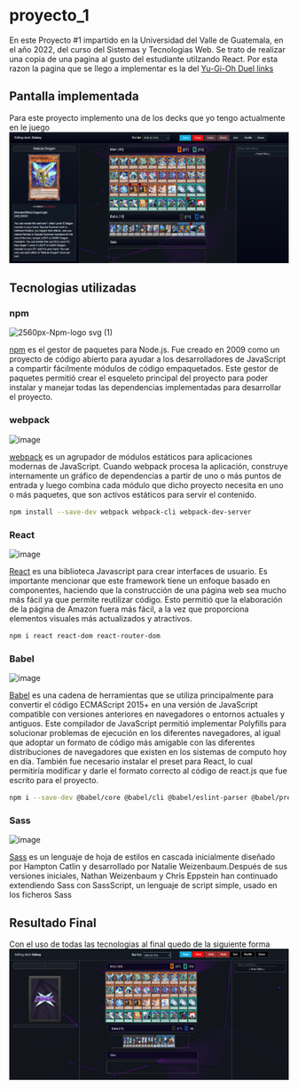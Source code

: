 # proyecto_1
En este Proyecto #1 impartido en la Universidad del Valle de Guatemala, en el año 2022, del curso del Sistemas y Tecnologias Web. Se trato de realizar una copia de una pagina al gusto del estudiante utilzando React. Por esta razon la pagina que se llego a implementar es la del [Yu-Gi-Oh Duel links](https://duelingnexus.com/home)

## Pantalla implementada
Para este proyecto implemento una de los decks que yo tengo actualmente en le juego
![image](./src/assets/copy.png)

## Tecnologias utilizadas

### npm
![2560px-Npm-logo svg (1)](https://user-images.githubusercontent.com/63658079/165651215-f3b867df-5a52-4094-8b1d-432f5278b722.png)

[npm](https://www.npmjs.com/) es el gestor de paquetes para Node.js. Fue creado en 2009 como un proyecto de código abierto para ayudar a los desarrolladores de JavaScript a compartir fácilmente módulos de código empaquetados. Este gestor de paquetes permitió crear el esqueleto principal del proyecto para poder instalar y manejar todas las dependencias implementadas para desarrollar el proyecto.

### webpack

![image](https://user-images.githubusercontent.com/63658079/165625412-34f8bb29-e334-4a41-b23e-0b648b4eacf7.png)

[webpack](https://webpack.js.org/) es un agrupador de módulos estáticos para aplicaciones modernas de JavaScript. Cuando webpack procesa la aplicación, construye internamente un gráfico de dependencias a partir de uno o más puntos de entrada y luego combina cada módulo que dicho proyecto necesita en uno o más paquetes, que son activos estáticos para servir el contenido.

```bash
npm install --save-dev webpack webpack-cli webpack-dev-server
```

### React
![image](https://user-images.githubusercontent.com/63658079/165626853-93ec4bf6-2180-4359-954e-2bd43e526bd4.png)

[React](https://es.reactjs.org/) es una biblioteca Javascript para crear interfaces de usuario. Es importante mencionar que este framework tiene un enfoque basado en componentes, haciendo que la construcción de una página web sea mucho más fácil ya que permite reutilizar código. Esto permitió que la elaboración de la página de Amazon fuera más fácil, a la vez que proporciona elementos visuales más actualizados y atractivos.

```bash
npm i react react-dom react-router-dom
```

###  Babel

![image](https://user-images.githubusercontent.com/63658079/165626395-cbcb39df-8021-4664-bd6b-3735704ae93e.png)

[Babel](https://babeljs.io/) es una cadena de herramientas que se utiliza principalmente para convertir el código ECMAScript 2015+ en una versión de JavaScript compatible con versiones anteriores en navegadores o entornos actuales y antiguos. Este compilador de JavaScript permitió implementar Polyfills para solucionar problemas de ejecución en los diferentes navegadores, al igual que adoptar un formato de código más amigable con las diferentes distribuciones de navegadores que existen en los sistemas de computo hoy en día. También fue necesario instalar el preset para React, lo cual permitiría modificar y darle el formato correcto al código de react.js que fue escrito para el proyecto.

```bash
npm i --save-dev @babel/core @babel/cli @babel/eslint-parser @babel/preset-env @babel/preset-react babel-loader
```

### Sass
![image](https://sass-lang.com/assets/img/logos/logo-b6e1ef6e.svg)

[Sass](https://sass-lang.com/) es un lenguaje de hoja de estilos en cascada inicialmente diseñado por Hampton Catlin y desarrollado por Natalie Weizenbaum.​​Después de sus versiones iniciales, Nathan Weizenbaum y Chris Eppstein han continuado extendiendo Sass con SassScript, un lenguaje de script simple, usado en los ficheros Sass

## Resultado Final
Con el uso de todas las tecnologias al final quedo de la siguiente forma
![image](./src/assets/final.png)